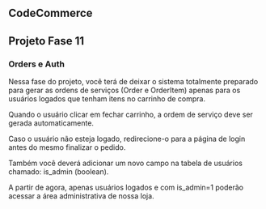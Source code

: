 ## CodeCommerce

## Projeto Fase 11

### Orders e Auth

Nessa fase do projeto, você terá de deixar o sistema totalmente preparado para gerar as ordens de serviços (Order e OrderItem) apenas para os usuários logados que tenham itens no carrinho de compra.

Quando o usuário clicar em fechar carrinho, a ordem de serviço deve ser gerada automaticamente.

Caso o usuário não esteja logado, redirecione-o para a página de login antes do mesmo finalizar o pedido.

Também você deverá adicionar um novo campo na tabela de usuários chamado: is_admin (boolean).

A partir de agora, apenas usuários logados e com is_admin=1 poderão acessar a área administrativa de nossa loja.
